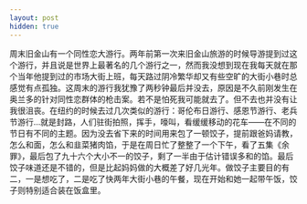 ```yaml
---
layout: post
hidden: true
---
```

周末旧金山有一个同性恋大游行。两年前第一次来旧金山旅游的时候导游提到过这个游行，并且说是世界上最著名的几个游行之一，然而我没想到现在我每天就在那个当年他提到过的市场大街上班，每天路过阴冷繁华却又有些空旷的大街小巷时总感觉有点孤独。这周末的游行我犹豫了两秒钟最后并没去，原因是不久前刚发生在奥兰多的针对同性恋群体的枪击案。若不是怕死我可能就去了。但不去也并没有让我很沮丧。在纽约的时候去过几次类似的游行：哥伦布日游行、感恩节游行、老兵节游行...就是封路，人们驻街拍照，挥手，嚎叫，看缓缓移动的花车——在不同的节日有不同的主题。因为没去省下来的时间用来包了一顿饺子，提前跟爸妈请教，怎么和面，怎么和韭菜猪肉馅，于是在周日忙了整整了一个下午，看了五集《余罪》，最后包了九十六个大小不一的饺子，剩了一半由于估计错误多和的馅。最后饺子味道还是不错的，但是比起妈妈做的大概差了好几光年。做饺子主要目的有二，一是想吃了，二是吃了快两年大街小巷的午餐，现在开始和她一起带午饭，饺子则特别适合装在饭盒里。